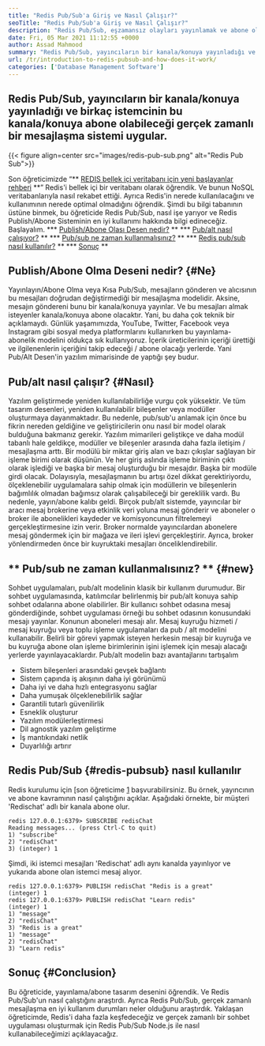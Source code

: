 ```yaml
---
title: "Redis Pub/Sub'a Giriş ve Nasıl Çalışır?" 
seoTitle: "Redis Pub/Sub'a Giriş ve Nasıl Çalışır?" 
description: "Redis Pub/Sub, eşzamansız olayları yayınlamak ve abone olmak için bağımsız uygulamalar için esnek, güvenilir, gerçek zamanlı bir mesajlaşma hizmetidir." 
date: Fri, 05 Mar 2021 11:12:55 +0000
author: Assad Mahmood
summary: "Redis Pub/Sub, yayıncıların bir kanala/konuya yayınladığı ve birkaç istemcinin bu kanala/konuya abone olabileceği gerçek zamanlı bir mesajlaşma sistemi uygular." 
url: /tr/introduction-to-redis-pubsub-and-how-does-it-work/
categories: ['Database Management Software']
---
```


## Redis Pub/Sub, yayıncıların bir kanala/konuya yayınladığı ve birkaç istemcinin bu kanala/konuya abone olabileceği gerçek zamanlı bir mesajlaşma sistemi uygular.

{{< figure align=center src="images/redis-pub-sub.png" alt="Redis Pub Sub">}}

Son öğreticimizde “** [REDIS bellek içi veritabanı için yeni başlayanlar rehberi][1] **” Redis'i bellek içi bir veritabanı olarak öğrendik. Ve bunun NoSQL veritabanlarıyla nasıl rekabet ettiği. Ayrıca Redis'in nerede kullanılacağını ve kullanımının nerede optimal olmadığını öğrendik. Şimdi bu bilgi tabanının üstüne binmek, bu öğreticide Redis Pub/Sub, nasıl işe yarıyor ve Redis Publish/Abone Sisteminin en iyi kullanımı hakkında bilgi edineceğiz. Başlayalım.
  *** [Publish/Abone Olası Desen nedir?][2] **
  *** [Pub/alt nasıl çalışıyor?][3] **
  *** [Pub/sub ne zaman kullanmalısınız?][4] **
  *** [Redis pub/sub nasıl kullanılır?][5] **
  *** [Sonuç][6] **

## Publish/Abone Olma Deseni nedir? {#Ne}
Yayınlayın/Abone Olma veya Kısa Pub/Sub, mesajların gönderen ve alıcısının bu mesajları doğrudan değiştirmediği bir mesajlaşma modelidir. Aksine, mesajın göndereni bunu bir kanala/konuya yayınlar. Ve bu mesajları almak isteyenler kanala/konuya abone olacaktır. Yani, bu daha çok teknik bir açıklamaydı. Günlük yaşamımızda, YouTube, Twitter, Facebook veya Instagram gibi sosyal medya platformlarını kullanırken bu yayınlama-abonelik modelini oldukça sık kullanıyoruz. İçerik üreticilerinin içeriği ürettiği ve ilgilenenlerin içeriğini takip edeceği / abone olacağı yerlerde. Yani Pub/Alt Desen'in yazılım mimarisinde de yaptığı şey budur.

## Pub/alt nasıl çalışır? {#Nasıl}
Yazılım geliştirmede yeniden kullanılabilirliğe vurgu çok yüksektir. Ve tüm tasarım desenleri, yeniden kullanılabilir bileşenler veya modüller oluşturmaya dayanmaktadır. Bu nedenle, pub/sub'u anlamak için önce bu fikrin nereden geldiğine ve geliştiricilerin onu nasıl bir model olarak bulduğuna bakmanız gerekir.
Yazılım mimarileri geliştikçe ve daha modül tabanlı hale geldikçe, modüller ve bileşenler arasında daha fazla iletişim / mesajlaşma arttı. Bir modülü bir miktar giriş alan ve bazı çıkışlar sağlayan bir işleme birimi olarak düşünün. Ve her giriş aslında işleme biriminin çıktı olarak işlediği ve başka bir mesaj oluşturduğu bir mesajdır. Başka bir modüle girdi olacak. Dolayısıyla, mesajlaşmanın bu artışı özel dikkat gerektiriyordu, ölçeklenebilir uygulamalara sahip olmak için modüllerin ve bileşenlerin bağımlılık olmadan bağımsız olarak çalışabileceği bir gereklilik vardı. Bu nedenle, yayın/abone kalıbı geldi.
Birçok pub/alt sistemde, yayıncılar bir aracı mesaj brokerine veya etkinlik veri yoluna mesaj gönderir ve aboneler o broker ile abonelikleri kaydeder ve komisyoncunun filtrelemeyi gerçekleştirmesine izin verir. Broker normalde yayıncılardan abonelere mesaj göndermek için bir mağaza ve ileri işlevi gerçekleştirir. Ayrıca, broker yönlendirmeden önce bir kuyruktaki mesajları önceliklendirebilir.

## ** Pub/sub ne zaman kullanmalısınız? ** {#new}
Sohbet uygulamaları, pub/alt modelinin klasik bir kullanım durumudur. Bir sohbet uygulamasında, katılımcılar belirlenmiş bir pub/alt konuya sahip sohbet odalarına abone olabilirler. Bir kullanıcı sohbet odasına mesaj gönderdiğinde, sohbet uygulaması örneği bu sohbet odasının konusundaki mesajı yayınlar. Konunun aboneleri mesajı alır.
Mesaj kuyruğu hizmeti / mesaj kuyruğu veya toplu işleme uygulamaları da pub / alt modelini kullanabilir. Belirli bir görevi yapmak isteyen herkesin mesajı bir kuyruğa ve bu kuyruğa abone olan işleme birimlerinin işini işlemek için mesajı alacağı yerlerde yayınlayacaklardır.
Pub/alt modelin bazı avantajlarını tartışalım
  * Sistem bileşenleri arasındaki gevşek bağlantı
  * Sistem çapında iş akışının daha iyi görünümü
  * Daha iyi ve daha hızlı entegrasyonu sağlar
  * Daha yumuşak ölçeklenebilirlik sağlar
  * Garantili tutarlı güvenilirlik
  * Esneklik oluşturur
  * Yazılım modülerleştirmesi
  * Dil agnostik yazılım geliştirme
  * İş mantıkındaki netlik
  * Duyarlılığı artırır

## Redis Pub/Sub {#redis-pubsub} nasıl kullanılır
Redis kurulumu için [son öğreticime [1] başvurabilirsiniz. Bu örnek, yayıncının ve abone kavramının nasıl çalıştığını açıklar. Aşağıdaki örnekte, bir müşteri 'Redischat' adlı bir kanala abone olur.
```
redis 127.0.0.1:6379> SUBSCRIBE redisChat  
Reading messages... (press Ctrl-C to quit) 
1) "subscribe" 
2) "redisChat" 
3) (integer) 1 
```
Şimdi, iki istemci mesajları 'Redischat' adlı aynı kanalda yayınlıyor ve yukarıda abone olan istemci mesaj alıyor.
```
redis 127.0.0.1:6379> PUBLISH redisChat "Redis is a great"  
(integer) 1  
redis 127.0.0.1:6379> PUBLISH redisChat "Learn redis"  
(integer) 1   
1) "message" 
2) "redisChat" 
3) "Redis is a great" 
1) "message" 
2) "redisChat" 
3) "Learn redis" 

```

## Sonuç {#Conclusion}
Bu öğreticide, yayınlama/abone tasarım desenini öğrendik. Ve Redis Pub/Sub'un nasıl çalıştığını araştırdı. Ayrıca Redis Pub/Sub, gerçek zamanlı mesajlaşma en iyi kullanım durumları neler olduğunu araştırdık. Yaklaşan öğreticimde, Redis'i daha fazla keşfedeceğiz ve gerçek zamanlı bir sohbet uygulaması oluşturmak için Redis Pub/Sub Node.js ile nasıl kullanabileceğimizi açıklayacağız.

  
[1]: https://blog.containerize.com/database-management-software/a-beginners-guide-to-redis-in-memory-database/
[2]: #what
[3]: #how
[4]: #when
[5]: #redis-pubsub
[6]: #conclusion
